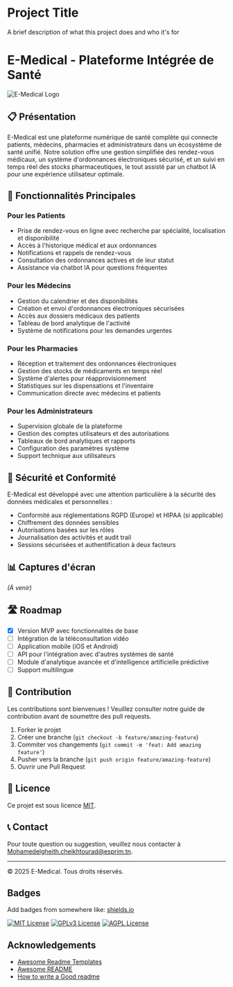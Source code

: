 # Project Title

A brief description of what this project does and who it's for

# E-Medical - Plateforme Intégrée de Santé

![E-Medical Logo](https://master-7rqtwti-6hkiv6oshwmi2.fr-3.platformsh.site/assets/img.jpg)

## 📋 Présentation

E-Medical est une plateforme numérique de santé complète qui connecte patients, médecins, pharmacies et administrateurs dans un écosystème de santé unifié. Notre solution offre une gestion simplifiée des rendez-vous médicaux, un système d'ordonnances électroniques sécurisé, et un suivi en temps réel des stocks pharmaceutiques, le tout assisté par un chatbot IA pour une expérience utilisateur optimale.

## 🚀 Fonctionnalités Principales

### Pour les Patients
- Prise de rendez-vous en ligne avec recherche par spécialité, localisation et disponibilité
- Accès à l'historique médical et aux ordonnances
- Notifications et rappels de rendez-vous
- Consultation des ordonnances actives et de leur statut
- Assistance via chatbot IA pour questions fréquentes

### Pour les Médecins
- Gestion du calendrier et des disponibilités
- Création et envoi d'ordonnances électroniques sécurisées
- Accès aux dossiers médicaux des patients
- Tableau de bord analytique de l'activité
- Système de notifications pour les demandes urgentes

### Pour les Pharmacies
- Réception et traitement des ordonnances électroniques
- Gestion des stocks de médicaments en temps réel
- Système d'alertes pour réapprovisionnement
- Statistiques sur les dispensations et l'inventaire
- Communication directe avec médecins et patients

### Pour les Administrateurs
- Supervision globale de la plateforme
- Gestion des comptes utilisateurs et des autorisations
- Tableaux de bord analytiques et rapports
- Configuration des paramètres système
- Support technique aux utilisateurs



## 🔐 Sécurité et Conformité

E-Medical est développé avec une attention particulière à la sécurité des données médicales et personnelles :

- Conformité aux réglementations RGPD (Europe) et HIPAA (si applicable)
- Chiffrement des données sensibles
- Autorisations basées sur les rôles
- Journalisation des activités et audit trail
- Sessions sécurisées et authentification à deux facteurs

## 📊 Captures d'écran

*(À venir)*

## 🛣️ Roadmap

- [x] Version MVP avec fonctionnalités de base
- [ ] Intégration de la téléconsultation vidéo
- [ ] Application mobile (iOS et Android)
- [ ] API pour l'intégration avec d'autres systèmes de santé
- [ ] Module d'analytique avancée et d'intelligence artificielle prédictive
- [ ] Support multilingue

## 👥 Contribution

Les contributions sont bienvenues ! Veuillez consulter notre guide de contribution avant de soumettre des pull requests.

1. Forker le projet
2. Créer une branche (`git checkout -b feature/amazing-feature`)
3. Commiter vos changements (`git commit -m 'feat: Add amazing feature'`)
4. Pusher vers la branche (`git push origin feature/amazing-feature`)
5. Ouvrir une Pull Request

## 📝 Licence

Ce projet est sous licence [MIT](LICENSE).

## 📞 Contact

Pour toute question ou suggestion, veuillez nous contacter à Mohamedelgheith.cheikhtourad@esprim.tn.

---

&copy; 2025 E-Medical. Tous droits réservés.
## Badges

Add badges from somewhere like: [shields.io](https://shields.io/)

[![MIT License](https://img.shields.io/badge/License-MIT-green.svg)](https://choosealicense.com/licenses/mit/)
[![GPLv3 License](https://img.shields.io/badge/License-GPL%20v3-yellow.svg)](https://opensource.org/licenses/)
[![AGPL License](https://img.shields.io/badge/license-AGPL-blue.svg)](http://www.gnu.org/licenses/agpl-3.0)


## Acknowledgements

 - [Awesome Readme Templates](https://awesomeopensource.com/project/elangosundar/awesome-README-templates)
 - [Awesome README](https://github.com/matiassingers/awesome-readme)
 - [How to write a Good readme](https://bulldogjob.com/news/449-how-to-write-a-good-readme-for-your-github-project)

